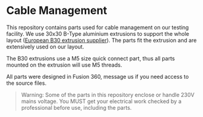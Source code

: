 # Cable Management
This repository contains parts used for cable management on our testing facility.
We use 30x30 B-Type aluminium extrusions to support the whole layout ([European B30 extrusion supplier](https://www.motedis.com/de/Aluprofil-30x30-B-Typ-Nut-8)).
The parts fit the extrusion and are extensively used on our layout.

The B30 extrusions use a M5 size quick connect part, thus all parts mounted on the extrusion will use M5 threads.

All parts were designed in Fusion 360, message us if you need access to the source files.

> Warning: Some of the parts in this repository enclose or handle 230V mains voltage.
> You MUST get your electrical work checked by a professional before use, including the parts.
